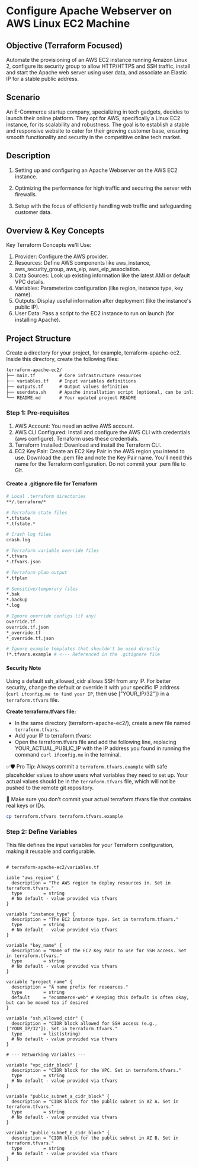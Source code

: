 # Configure Apache Webserver on AWS Linux EC2 Machine

## Objective (Terraform Focused)

Automate the provisioning of an AWS EC2 instance running Amazon Linux 2, configure its security group to allow HTTP/HTTPS and SSH traffic, install and start the Apache web server using user data, and associate an Elastic IP for a stable public address.

## Scenario

An E-Commerce startup company, specializing in tech gadgets, decides to launch their online platform. They opt for AWS, specifically a Linux EC2 instance, for its scalability and robustness. The goal is to establish a stable and responsive website to cater for their growing customer base, ensuring smooth functionality and security in the competitive online tech market.

## Description

1. Setting up and configuring an Apache Webserver on the AWS EC2 instance.

2. Optimizing the performance for high traffic and securing the server with firewalls.

3. Setup with the focus of efficiently handling web traffic and safeguarding customer data.

## Overview & Key Concepts

Key Terraform Concepts we'll Use:

1. Provider: Configure the AWS provider.
2. Resources: Define AWS components like aws_instance, aws_security_group, aws_eip, aws_eip_association.
3. Data Sources: Look up existing information like the latest AMI or default VPC details.
4. Variables: Parameterize configuration (like region, instance type, key name).
5. Outputs: Display useful information after deployment (like the instance's public IP).
6. User Data: Pass a script to the EC2 instance to run on launch (for installing Apache).

## Project Structure

Create a directory for your project, for example, terraform-apache-ec2. Inside this directory, create the following files:

```md
terraform-apache-ec2/
├── main.tf         # Core infrastructure resources
├── variables.tf    # Input variables definitions
├── outputs.tf      # Output values definition
├── userdata.sh     # Apache installation script (optional, can be inline)
└── README.md       # Your updated project README

```

### Step 1: Pre-requisites

1. AWS Account: You need an active AWS account.
2. AWS CLI Configured: Install and configure the AWS CLI with credentials (aws configure). Terraform uses these credentials.
3. Terraform Installed: Download and install the Terraform CLI.
4. EC2 Key Pair: Create an EC2 Key Pair in the AWS region you intend to use. Download the .pem file and note the Key Pair name. You'll need this name for the Terraform configuration. Do not commit your .pem file to Git.

#### Create a .gitignore file for Terraform

```bash
# Local .terraform directories
**/.terraform/*

# Terraform state files
*.tfstate
*.tfstate.*

# Crash log files
crash.log

# Terraform variable override files
*.tfvars
*.tfvars.json

# Terraform plan output
*.tfplan

# Sensitive/temporary files
*.bak
*.backup
*.log

# Ignore override configs (if any)
override.tf
override.tf.json
*_override.tf
*_override.tf.json

# Ignore example templates that shouldn't be used directly
!*.tfvars.example # <--- Referenced in the .gitignore file

```

#### Security Note

Using a default ssh_allowed_cidr allows SSH from any IP. For better security, change the default or override it with your specific IP address (`curl ifconfig.me to find your IP`, then use ["YOUR_IP/32"]) in a `terraform.tfvars` file.

**Create terraform.tfvars file:**

- In the same directory (terraform-apache-ec2/), create a new file named `terraform.tfvars`.
- Add your IP to terraform.tfvars:
- Open the terraform.tfvars file and add the following line, replacing YOUR_ACTUAL_PUBLIC_IP with the IP address you found in running the command `curl ifconfig.me` in the terminal.

✅🛡️ Pro Tip: Always commit a `terraform.tfvars.example` with safe placeholder values to show users what variables they need to set up. Your actual values should be in the `terraform.tfvars` file, which will not be pushed to the remote git repository.

🔐 Make sure you don’t commit your actual terraform.tfvars file that contains real keys or IDs.

```bash
cp terraform.tfvars terraform.tfvars.example
```

### Step 2: Define Variables

This file defines the input variables for your Terraform configuration, making it reusable and configurable.

```hcl

# terraform-apache-ec2/variables.tf

iable "aws_region" {
  description = "The AWS region to deploy resources in. Set in terraform.tfvars."
  type        = string
  # No default - value provided via tfvars
}

variable "instance_type" {
  description = "The EC2 instance type. Set in terraform.tfvars."
  type        = string
  # No default - value provided via tfvars
}

variable "key_name" {
  description = "Name of the EC2 Key Pair to use for SSH access. Set in terraform.tfvars."
  type        = string
  # No default - value provided via tfvars
}

variable "project_name" {
  description = "A name prefix for resources."
  type        = string
  default     = "ecommerce-web" # Keeping this default is often okay, but can be moved too if desired
}

variable "ssh_allowed_cidr" {
  description = "CIDR block allowed for SSH access (e.g., ['YOUR_IP/32']). Set in terraform.tfvars."
  type        = list(string)
  # No default - value provided via tfvars
}

# --- Networking Variables ---

variable "vpc_cidr_block" {
  description = "CIDR block for the VPC. Set in terraform.tfvars."
  type        = string
  # No default - value provided via tfvars
}

variable "public_subnet_a_cidr_block" {
  description = "CIDR block for the public subnet in AZ A. Set in terraform.tfvars."
  type        = string
  # No default - value provided via tfvars
}

variable "public_subnet_b_cidr_block" {
  description = "CIDR block for the public subnet in AZ B. Set in terraform.tfvars."
  type        = string
  # No default - value provided via tfvars
}

```
